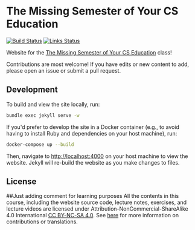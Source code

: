 # The Missing Semester of Your CS Education

[![Build Status](https://github.com/missing-semester/missing-semester/workflows/Build/badge.svg)](https://github.com/missing-semester/missing-semester/actions?query=workflow%3ABuild) [![Links Status](https://github.com/missing-semester/missing-semester/workflows/Links/badge.svg)](https://github.com/missing-semester/missing-semester/actions?query=workflow%3ALinks)

Website for the [The Missing Semester of Your CS Education](https://missing.csail.mit.edu/) class!

Contributions are most welcome! If you have edits or new content to add, please
open an issue or submit a pull request.

## Development

To build and view the site locally, run:

```bash
bundle exec jekyll serve -w
```

If you'd prefer to develop the site in a Docker container (e.g., to avoid
having to install Ruby and dependencies on your host machine), run:


```bash
docker-compose up --build
```

Then, navigate to <http://localhost:4000> on your host machine to view the
website. Jekyll will re-build the website as you make changes to files.

## License
##Just adding comment for learning purposes
All the contents in this course, including the website source code, lecture notes, exercises, and lecture videos are licensed under Attribution-NonCommercial-ShareAlike 4.0 International [CC BY-NC-SA 4.0](https://creativecommons.org/licenses/by-nc-sa/4.0/). See [here](https://missing.csail.mit.edu/license) for more information on contributions or translations.
